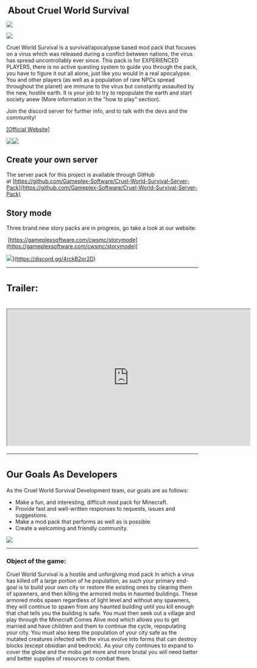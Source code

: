  <span style="font-size: 24px;">**About Cruel World Survival**</span>

![](https://user-images.githubusercontent.com/34868944/151664875-951d4348-a898-44a7-87ab-717cd8e91570.png)

<span style="font-size: 24px;">**![](https://i.ibb.co/3FnH1k0/Screen-Shot-2021-07-15-at-5-26-07-PM.png)**</span>

<span data-slate-node="text">Cruel World Survival is a survival/apocalypse based mod pack that focuses on a virus which was released during a conflict between nations, the virus has spread uncontrollably ever since. This pack is for EXPERIENCED PLAYERS, there is no active questing system to guide you through the pack, you have to figure it out all alone, just like you would in a real apocalypse. You and other players (as well as a population of rare NPCs spread throughout the planet) are immune to the virus but constantly assaulted by the new, hostile earth. It is your job to try to repopulate the earth and start society anew (More information in the "how to play" section).</span>

Join the discord server for further info, and to talk with the devs and the community!

[[Official Website]](https://gameplex-software.github.io/cwsmc)

<span style="font-size: 10px;">[![](https://i.ibb.co/d56ggdN/331c39c9-7fd0-487f-90d5-6c91d5a770f3.png)](https://discord.gg/4rckB2pr2D)[![](https://i.ibb.co/q5M7wc8/ce3c38f5-2588-4656-bf71-afa47ff5695c.png)](https://photos.app.goo.gl/C5noa5aWwPJGdsvcA)  
</span>

## Create your own server

The server pack for this project is available through GitHub at [https://github.com/Gameplex-Software/Cruel-World-Survival-Server-Pack](https://github.com/Gameplex-Software/Cruel-World-Survival-Server-Pack)

## Story mode

Three brand new story packs are in progress, go take a look at our website:

 [https://gameplexsoftware.com/cwsmc/storymode](https://gameplexsoftware.com/cwsmc/storymode)[  

![](https://i.ibb.co/d56ggdN/331c39c9-7fd0-487f-90d5-6c91d5a770f3.png)](https://discord.gg/4rckB2pr2D)

* * *

# **<span style="font-size: 24px;">**Trailer**:</span>**

# <iframe allowfullscreen="allowfullscreen" src="https://www.youtube.com/embed/KcoT54nezEA?wmode=transparent" height="358" width="638"></iframe>

* * *

# <span style="font-size: 24px;">**Our Goals As Developers**</span><span style="font-size: 1.2rem;"> </span>

As the Cruel World Survival Development team, our goals are as follows:

*   Make a fun, and interesting, difficult mod pack for Minecraft.
*   Provide fast and well-written responses to requests, issues and suggestions.
*   Make a mod pack that performs as well as is possible.
*   Create a welcoming and friendly community.

[<span style="color: #000000;">![](https://i.ibb.co/kK4vs15/Screen-Shot-2021-07-12-at-2-04-01-PM.png)</span>](hrrps://gdevs.io "GDLauncher")

* * *

### **Object of the game:**

<span style="font-size: 14px;">Cruel World Survival is a hostile and unforgiving mod pack In which a virus has killed off a large portion of he population, as such your primary end-goal is to build your own city or restore the existing ones by clearing them of spawners, and then killing the armored mobs in haunted buildings. These armored mobs spawn regardless of light level and without any spawners, they will continue to spawn from any haunted building until you kill enough that chat tells you the building is safe. You must then seek out a village and play through the Minecraft Comes Alive mod which allows you to get married and have children and them to continue the cycle, repopulating your city. You must also keep the population of your city safe as the mutated creatures infected with the virus evolve into forms that can destroy blocks (except obsidian and bedrock). As your city continues to expand to cover the globe and the mobs get more and more brutal you will need better and better supplies of resources to combat them.</span>

